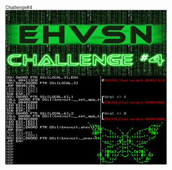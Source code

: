 Challenge#4
![alt text](https://github.com/aeneasoftroy/ehvsn-hack-challenge-4/blob/master/challenge4.png)
